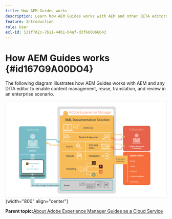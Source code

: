 ```yaml
---
title: How AEM Guides works
description: Learn how AEM Guides works with AEM and other DITA editors to empower content management, reuse, translation, and review in an enterprise scenario.
feature: Introduction
role: User
exl-id: 531f7d2c-7b11-44b1-b4af-d3f660066643
---
```

# How AEM Guides works {#id167G9A00DO4}

The following diagram illustrates how AEM Guides works with AEM and any DITA editor to enable content management, reuse, translation, and review in an enterprise scenario.

![](images/xml-add-on-how-it-works.png){width="800" align="center"}


**Parent topic:**[About Adobe Experience Manager Guides as a Cloud Service](../user-guide/intro.md)
